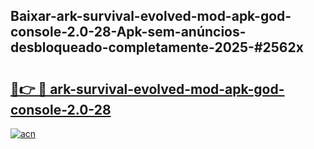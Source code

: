 ## Baixar-ark-survival-evolved-mod-apk-god-console-2.0-28-Apk-sem-anúncios-desbloqueado-completamente-2025-#2562x

# <h2><a href="https://ainizakaria.my?title=ark-survival-evolved-mod-apk-god-console-2.0-28&ref=22M">🔗👉 🔴 ark-survival-evolved-mod-apk-god-console-2.0-28</a></h2>

[![acn](https://github.com/user-attachments/assets/0f9c940e-d8b0-45ae-aac7-cd30a18b3e1c)](https://ainizakaria.my?title=ark-survival-evolved-mod-apk-god-console-2.0-28&ref=22M)

